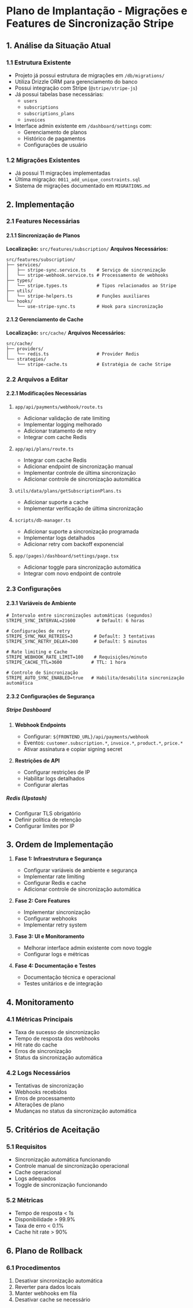 # Plano de Implantação - Migrações e Features de Sincronização Stripe

## 1. Análise da Situação Atual

### 1.1 Estrutura Existente
- Projeto já possui estrutura de migrações em `/db/migrations/`
- Utiliza Drizzle ORM para gerenciamento do banco
- Possui integração com Stripe (`@stripe/stripe-js`)
- Já possui tabelas base necessárias:
  - `users`
  - `subscriptions`
  - `subscriptions_plans`
  - `invoices`
- Interface admin existente em `/dashboard/settings` com:
  - Gerenciamento de planos
  - Histórico de pagamentos
  - Configurações de usuário

### 1.2 Migrações Existentes
- Já possui 11 migrações implementadas
- Última migração: `0011_add_unique_constraints.sql`
- Sistema de migrações documentado em `MIGRATIONS.md`

## 2. Implementação

### 2.1 Features Necessárias

#### 2.1.1 Sincronização de Planos
**Localização:** `src/features/subscription/`
**Arquivos Necessários:**
```
src/features/subscription/
├── services/
│   ├── stripe-sync.service.ts    # Serviço de sincronização
│   └── stripe-webhook.service.ts # Processamento de webhooks
├── types/
│   └── stripe.types.ts           # Tipos relacionados ao Stripe
├── utils/
│   └── stripe-helpers.ts         # Funções auxiliares
└── hooks/
    └── use-stripe-sync.ts        # Hook para sincronização
```

#### 2.1.2 Gerenciamento de Cache
**Localização:** `src/cache/`
**Arquivos Necessários:**
```
src/cache/
├── providers/
│   └── redis.ts                  # Provider Redis
└── strategies/
    └── stripe-cache.ts           # Estratégia de cache Stripe
```

### 2.2 Arquivos a Editar

#### 2.2.1 Modificações Necessárias
1. `app/api/payments/webhook/route.ts`
   - Adicionar validação de rate limiting
   - Implementar logging melhorado
   - Adicionar tratamento de retry
   - Integrar com cache Redis

2. `app/api/plans/route.ts`
   - Integrar com cache Redis
   - Adicionar endpoint de sincronização manual
   - Implementar controle de última sincronização
   - Adicionar controle de sincronização automática

3. `utils/data/plans/getSubscriptionPlans.ts`
   - Adicionar suporte a cache
   - Implementar verificação de última sincronização

4. `scripts/db-manager.ts`
   - Adicionar suporte a sincronização programada
   - Implementar logs detalhados
   - Adicionar retry com backoff exponencial

5. `app/(pages)/dashboard/settings/page.tsx`
   - Adicionar toggle para sincronização automática
   - Integrar com novo endpoint de controle

### 2.3 Configurações

#### 2.3.1 Variáveis de Ambiente
```env
# Intervalo entre sincronizações automáticas (segundos)
STRIPE_SYNC_INTERVAL=21600        # Default: 6 horas

# Configurações de retry
STRIPE_SYNC_MAX_RETRIES=3        # Default: 3 tentativas
STRIPE_SYNC_RETRY_DELAY=300      # Default: 5 minutos

# Rate limiting e Cache
STRIPE_WEBHOOK_RATE_LIMIT=100    # Requisições/minuto
STRIPE_CACHE_TTL=3600           # TTL: 1 hora

# Controle de Sincronização
STRIPE_AUTO_SYNC_ENABLED=true   # Habilita/desabilita sincronização automática
```

#### 2.3.2 Configurações de Segurança

##### Stripe Dashboard
1. **Webhook Endpoints**
   - Configurar: `${FRONTEND_URL}/api/payments/webhook`
   - Eventos: `customer.subscription.*`, `invoice.*`, `product.*`, `price.*`
   - Ativar assinatura e copiar signing secret

2. **Restrições de API**
   - Configurar restrições de IP
   - Habilitar logs detalhados
   - Configurar alertas

##### Redis (Upstash)
- Configurar TLS obrigatório
- Definir política de retenção
- Configurar limites por IP

## 3. Ordem de Implementação

1. **Fase 1: Infraestrutura e Segurança**
   - Configurar variáveis de ambiente e segurança
   - Implementar rate limiting
   - Configurar Redis e cache
   - Adicionar controle de sincronização automática

2. **Fase 2: Core Features**
   - Implementar sincronização
   - Configurar webhooks
   - Implementar retry system

3. **Fase 3: UI e Monitoramento**
   - Melhorar interface admin existente com novo toggle
   - Configurar logs e métricas

4. **Fase 4: Documentação e Testes**
   - Documentação técnica e operacional
   - Testes unitários e de integração

## 4. Monitoramento

### 4.1 Métricas Principais
- Taxa de sucesso de sincronização
- Tempo de resposta dos webhooks
- Hit rate do cache
- Erros de sincronização
- Status da sincronização automática

### 4.2 Logs Necessários
- Tentativas de sincronização
- Webhooks recebidos
- Erros de processamento
- Alterações de plano
- Mudanças no status da sincronização automática

## 5. Critérios de Aceitação

### 5.1 Requisitos
- Sincronização automática funcionando
- Controle manual de sincronização operacional
- Cache operacional
- Logs adequados
- Toggle de sincronização funcionando

### 5.2 Métricas
- Tempo de resposta < 1s
- Disponibilidade > 99.9%
- Taxa de erro < 0.1%
- Cache hit rate > 90%

## 6. Plano de Rollback

### 6.1 Procedimentos
1. Desativar sincronização automática
2. Reverter para dados locais
3. Manter webhooks em fila
4. Desativar cache se necessário 